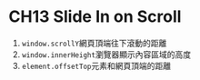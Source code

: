 **CH13 Slide In on Scroll**
=============

1. ```window.scrollY```網頁頂端往下滾動的距離
2. ```window.innerHeight```瀏覽器顯示內容區域的高度
3. ```element.offsetTop```元素和網頁頂端的距離